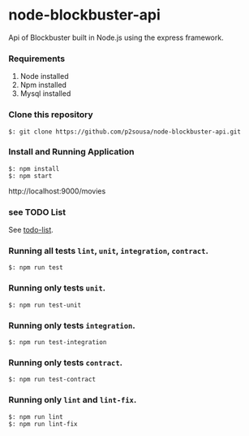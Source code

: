 # node-blockbuster-api

Api of Blockbuster built in Node.js using the express framework.

### Requirements

1. Node installed
2. Npm installed
3. Mysql installed

### Clone this repository

```
$: git clone https://github.com/p2sousa/node-blockbuster-api.git
```

### Install and Running Application

```
$: npm install
$: npm start
```

http://localhost:9000/movies

### see TODO List

See [todo-list](https://github.com/p2sousa/node-blockbuster-api/blob/master/TODO.md).

### Running all tests `lint`, `unit`, `integration`, `contract`.

```
$: npm run test
```

### Running only tests `unit`.

```
$: npm run test-unit
```

### Running only tests `integration`.

```
$: npm run test-integration
```

### Running only tests `contract`.

```
$: npm run test-contract
```

### Running only `lint` and `lint-fix`.

```
$: npm run lint
$: npm run lint-fix
```
